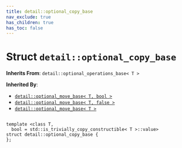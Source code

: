 ```yaml
---
title: detail::optional_copy_base
nav_exclude: true
has_children: true
has_toc: false
---
```


# Struct `detail::optional_copy_base`

**Inherits From**:
`detail::optional_operations_base< T >`

**Inherited By**:
* [`detail::optional_move_base< T, bool >`](/api/classes/structdetail_1_1optional__move__base.html)
* [`detail::optional_move_base< T, false >`](/api/classes/structdetail_1_1optional__move__base_3_01t_00_01false_01_4.html)
* [`detail::optional_move_base< T >`](/api/classes/structdetail_1_1optional__move__base.html)

<code class="doxybook">
<span>template &lt;class T,</span>
<span>&nbsp;&nbsp;bool = std::is&#95;trivially&#95;copy&#95;constructible&lt; T &gt;::value&gt;</span>
<span>struct detail::optional&#95;copy&#95;base {</span>
<span>};</span>
</code>

